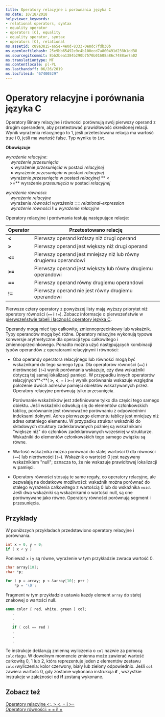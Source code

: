 ```yaml
---
title: Operatory relacyjne i porównania języka C
ms.date: 10/18/2018
helpviewer_keywords:
- relational operators, syntax
- equality operator
- operators [C], equality
- equality operator, syntax
- operators [C], relational
ms.assetid: c89a3815-a65e-4e0d-8333-0e8dc7fdb30b
ms.openlocfilehash: 25e9bb65492e0c4b100ecd7a800491d238b1dd38
ms.sourcegitcommit: 8bb2bea1384b290b7570b01608a86c7488ae7a02
ms.translationtype: MT
ms.contentlocale: pl-PL
ms.lasthandoff: 06/26/2019
ms.locfileid: "67400529"
---
```

# <a name="c-relational-and-equality-operators"></a>Operatory relacyjne i porównania języka C

Operatory Binary relacyjne i równości porównują swój pierwszy operand z drugim operandem, aby przetestować prawidłowość określonej relacji. Wynik wyrażenia relacyjnego to 1, jeśli przetestowana relacja ma wartość true i 0, jeśli ma wartość false. Typ wyniku to `int`.

**Obowiązuje**

*wyrażenie relacyjne*:<br/>
&nbsp;&nbsp;&nbsp;&nbsp;*wyrażenie przesunięcia*<br/>
&nbsp;&nbsp;&nbsp;&nbsp;**&lt;** wyrażenie *przesunięcia* w postaci *relacyjnej*<br/>
&nbsp;&nbsp;&nbsp;&nbsp;**>** wyrażenie *przesunięcia* w postaci *relacyjnej*<br/>
&nbsp;&nbsp;&nbsp;&nbsp;wyrażenie *przesunięcia* w postaci *relacyjnej* ** &lt; **<br/>
&nbsp;&nbsp;&nbsp;&nbsp;**>=** wyrażenie *przesunięcia* w postaci *relacyjnej*

*wyrażenie równości*:<br/>
&nbsp;&nbsp;&nbsp;&nbsp;*wyrażenie relacyjne*<br/>
&nbsp;&nbsp;&nbsp;&nbsp;wyrażenie *równości wyrażenia* **==** *relational-expression*<br/>
&nbsp;&nbsp;&nbsp;&nbsp;*wyrażenie równości* **! =** *wyrażenie relacyjne*

Operatory relacyjne i porównania testują następujące relacje:

|Operator|Przetestowano relację|
|--------------|-------------------------|
|**&lt;**|Pierwszy operand krótszy niż drugi operand|
|**>**|Pierwszy operand jest większy niż drugi operand|
|**&lt;=**|Pierwszy operand jest mniejszy niż lub równy drugiemu operandowi|
|**>=**|Pierwszy operand jest większy lub równy drugiemu operandowi|
|**==**|Pierwszy operand równy drugiemu operandowi|
|**!=**|Pierwszy operand nie jest równy drugiemu operandowi|

Pierwsze cztery operatory z powyższej listy mają wyższy priorytet niż operatory równości (`==` i `!=`). Zobacz informacje o pierwszeństwie w [pierwszeństwie tabeli i łączność operatory języka C](../c-language/precedence-and-order-of-evaluation.md).

Operandy mogą mieć typ całkowity, zmiennoprzecinkowy lub wskaźnik. Typy operandów mogą być różne. Operatory relacyjne wykonują typowe konwersje arytmetyczne dla operacji typu całkowitego i zmiennoprzecinkowego. Ponadto można użyć następujących kombinacji typów operandów z operatorami relacyjnymi i równości:

- Oba operandy operatora relacyjnego lub równości mogą być wskaźnikami do tego samego typu. Dla operatorów równości (`==`) i nierówności (`!=`) wynik porównania wskazuje, czy dwa wskaźniki dotyczą tej samej lokalizacji pamięci. W przypadku innych operatorów relacyjnych**\<**( **>**, **\<**, = i **>**=) wynik porównania wskazuje względne położenie dwóch adresów pamięci obiektów wskazywanych przez. Operatory relacyjne porównują tylko przesunięcia.

   Porównanie wskaźników jest zdefiniowane tylko dla części tego samego obiektu. Jeśli wskaźniki odwołują się do elementów członkowskich tablicy, porównanie jest równoważne porównaniu z odpowiednimi indeksami dolnymi. Adres pierwszego elementu tablicy jest mniejszy niż adres ostatniego elementu. W przypadku struktur wskaźniki do składowych struktury zadeklarowanych później są wskaźnikami "większe niż" do członków zadeklarowanych wcześniej w strukturze. Wskaźniki do elementów członkowskich tego samego związku są równe.

- Wartość wskaźnika można porównać do stałej wartości 0 dla równości (`==`) lub nierówności (`!=`). Wskaźnik o wartości 0 jest nazywany wskaźnikiem "null"; oznacza to, że nie wskazuje prawidłowej lokalizacji w pamięci.

- Operatory równości stosują te same reguły, co operatory relacyjne, ale zezwalają na dodatkowe możliwości: wskaźnik można porównać do stałego wyrażenia całkowitego z wartością 0 lub do wskaźnika `void`. Jeśli dwa wskaźniki są wskaźnikami o wartości null, są one porównywane jako równe. Operatory równości porównują segment i przesunięcia.

## <a name="examples"></a>Przykłady

W poniższych przykładach przedstawiono operatory relacyjne i porównania.

```C
int x = 0, y = 0;
if ( x < y )
```

Ponieważ `x` i `y` są równe, wyrażenie w tym przykładzie zwraca wartość 0.

```C
char array[10];
char *p;

for ( p = array; p < &array[10]; p++ )
    *p = '\0';
```

Fragment w tym przykładzie ustawia każdy element `array` do stałej znakowej o wartości null.

```C
enum color { red, white, green } col;
   .
   .
   .
   if ( col == red )
   .
   .
   .
```

Te instrukcje deklarują zmienną wyliczenia o `col` nazwie za pomocą `color`tagu. W dowolnym momencie zmienna może zawierać wartość całkowitą 0, 1 lub 2, która reprezentuje jeden z elementów zestawu `color`wyliczenia: kolor czerwony, biały lub zielony odpowiednio. Jeśli `col` zawiera wartość 0, gdy zostanie wykonana instrukcja **if** , wszystkie instrukcje w zależności od **if** zostaną wykonane.

## <a name="see-also"></a>Zobacz też

[Operatory relacyjne \<:, > \<, = i >=](../cpp/relational-operators-equal-and-equal.md)<br/>
[Operatory równości: = = i! =](../cpp/equality-operators-equal-equal-and-exclpt-equal.md)
